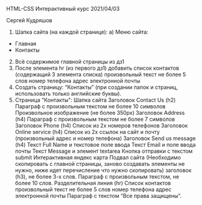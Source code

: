 HTML-CSS
Интерактивный курс 2021/04/03

Сергей Кудряшов

1. Шапка сайта (на каждой странице):
a) Меню сайта:
* Главная
* Контакты

2. Всё содержимое главной страницы из дз1
3. После элемента hr (из первого дз1) добавить список контактов (содержащий 3 элемента списка)
произвольный текст не более 5 слов
номер телефона
адрес электронной почты
4. Создать страницу: “Контакты” (при создании папок и страниц, использовать только английские буквы).
5. Страница "Контакты":
Шапка сайта
Заголовок Contact Us (h2)
Параграф с произвольным текстом не более 10 символов
Произвольное изображение (не более 350px)
Заголовок Address (h4)
Параграф с произвольным текстом не более 7 символов
Заголовок Phone (h4)
Список из 2х номеров телефонов
Заголовок Online service (h4)
Список из 2х ссылок на сайт и почту (произвольный адрес и номер телефона)
Заголовок Send us message (h4)
Текст Full Name и текстовое поле ввода
Текст Email и поле ввода почты
Текст Message и элемент textarea
Кнопка отправки с текстом submit
Интерактивная яндекс карта
Подвал сайта (Необходимо скопировать с главной страницы, заново создавать элементы не нужно, ниже идет перечисление что нужно скопировать)
 заголовок (h3), не более 3-х слов. Параграф с произвольным текстом, не более 10 слов. Разделительная линия (hr)
 Список контактов произвольный текст не более 5 слов номер телефона адрес электронной почты Параграф с текстом “Все права защищены”.